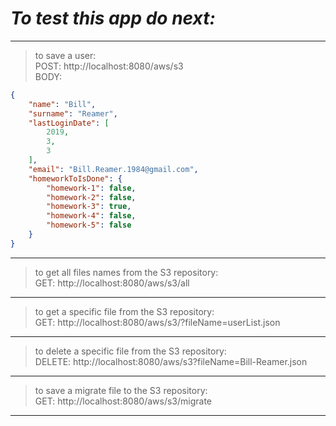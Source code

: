 # _*To test this app do next:*_

***
>to save a user:  
POST: http://localhost:8080/aws/s3  
BODY:  
```json
{
    "name": "Bill",
    "surname": "Reamer",
    "lastLoginDate": [
        2019,
        3,
        3
    ],
    "email": "Bill.Reamer.1984@gmail.com",
    "homeworkToIsDone": {
        "homework-1": false,
        "homework-2": false,
        "homework-3": true,
        "homework-4": false,
        "homework-5": false
    }
} 
```
***
>to get all files names from the S3 repository:  
GET: http://localhost:8080/aws/s3/all  
***
>to get a specific file from the S3 repository:  
GET: http://localhost:8080/aws/s3/?fileName=userList.json  
***
>to delete a specific file from the S3 repository:  
DELETE: http://localhost:8080/aws/s3?fileName=Bill-Reamer.json  
***
>to save a migrate file to the S3 repository:  
GET: http://localhost:8080/aws/s3/migrate  
***